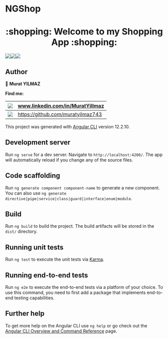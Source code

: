 # NGShop

<h1 align="center">:shopping: Welcome to my Shopping App :shopping:</h1>
<p>
</p>

<img src= "https://img.shields.io/badge/Spring-6DB33F?style=for-the-badge&logo=spring&logoColor=white" /><img src= "https://img.shields.io/badge/Angular-DD0031?style=for-the-badge&logo=angular&logoColor=white" /><img src= "https://img.shields.io/badge/TypeScript-007ACC?style=for-the-badge&logo=typescript&logoColor=white" />
## Author

👤 **Murat YILMAZ**

**Find me:**

| <img src="https://img.shields.io/badge/LinkedIn-0077B5?style=for-the-badge&logo=linkedin&logoColor=white" /> | www.linkedin.com/in/MuratYillmaz  |
| ------------------------------------------------------------ | --------------------------------- |
| <img src="https://img.shields.io/badge/GitHub-100000?style=for-the-badge&logo=github&logoColor=white" /> | https://github.com/muratyilmaz743 |

This project was generated with [Angular CLI](https://github.com/angular/angular-cli) version 12.2.10.

## Development server

Run `ng serve` for a dev server. Navigate to `http://localhost:4200/`. The app will automatically reload if you change any of the source files.

## Code scaffolding

Run `ng generate component component-name` to generate a new component. You can also use `ng generate directive|pipe|service|class|guard|interface|enum|module`.

## Build

Run `ng build` to build the project. The build artifacts will be stored in the `dist/` directory.

## Running unit tests

Run `ng test` to execute the unit tests via [Karma](https://karma-runner.github.io).

## Running end-to-end tests

Run `ng e2e` to execute the end-to-end tests via a platform of your choice. To use this command, you need to first add a package that implements end-to-end testing capabilities.

## Further help

To get more help on the Angular CLI use `ng help` or go check out the [Angular CLI Overview and Command Reference](https://angular.io/cli) page.
